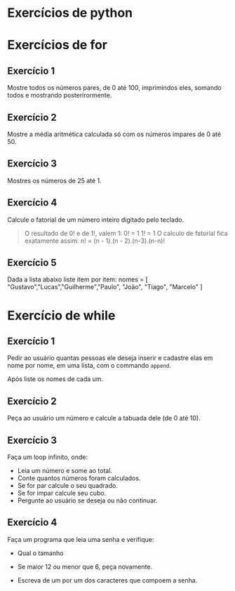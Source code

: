 # Exercícios de python


# Exercícios de for
## Exercício 1

Mostre todos os números pares, de 0 até 100, imprimindos eles, somando todos e mostrando posterirormente.

## Exercício 2

Mostre a média aritmética calculada só com os números ímpares de 0 até 50.

## Exercício 3

Mostres os números de 25 até 1.

## Exercício 4

Calcule o fatorial de um número inteiro digitado pelo teclado.

> O resultado de 0! e de 1!, valem 1:
> 0! = 1
> 1! = 1
> O calculo de fatorial fica exatamente assim:
> n! = (n - 1).(n - 2).(n-3).(n-n)!


## Exercício 5
Dada a lista abaixo liste item por item:
nomes = [ "Gustavo","Lucas","Guilherme","Paulo", "João", "Tiago", "Marcelo" ]



# Exercício de while
## Exercício 1

Pedir ao usuário quantas pessoas ele deseja inserir e cadastre elas em nome por nome, em uma lista, com o commando `append`.

Após liste os nomes de cada um.

## Exercício 2

Peça ao usuário um número e calcule a tabuada dele (de 0 até 10).

## Exercício 3

Faça um loop infinito, onde:

* Leia um número e some ao total.
* Conte quantos números foram calculados.
* Se for par calcule o seu quadrado.
* Se for ímpar calcule seu cubo.
* Pergunte ao usuário se deseja ou não continuar.


## Exercício 4

Faça um programa que leia uma senha e verifique:

* Qual o tamanho
 - Se maior 12 ou menor que 6, peça novamente.
* Escreva de um por um dos caracteres que compoem a senha.

 
